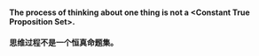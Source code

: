 #### The process of thinking about one thing is not a \<Constant True Proposition Set\>.
#### 思维过程不是一个恒真命题集。
